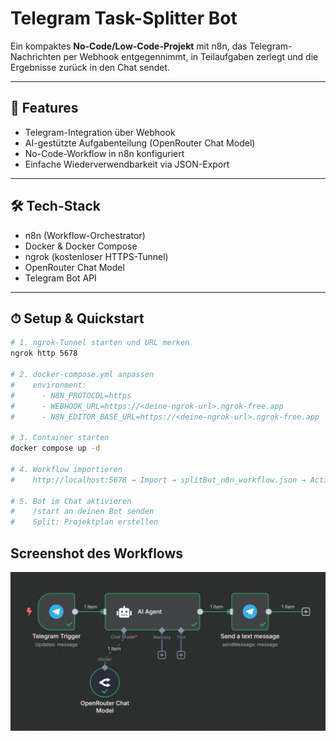 # Telegram Task-Splitter Bot

Ein kompaktes **No-Code/Low-Code-Projekt** mit n8n, das Telegram-Nachrichten per Webhook entgegennimmt, in Teilaufgaben zerlegt und die Ergebnisse zurück in den Chat sendet.

---

## 🚀 Features

- Telegram-Integration über Webhook  
- AI-gestützte Aufgabenteilung (OpenRouter Chat Model)  
- No-Code-Workflow in n8n konfiguriert  
- Einfache Wiederverwendbarkeit via JSON-Export  

---

## 🛠 Tech-Stack

- n8n (Workflow-Orchestrator)  
- Docker & Docker Compose  
- ngrok (kostenloser HTTPS-Tunnel)  
- OpenRouter Chat Model  
- Telegram Bot API  

---

## ⏱ Setup & Quickstart

```bash
# 1. ngrok-Tunnel starten und URL merken  
ngrok http 5678

# 2. docker-compose.yml anpassen  
#    environment:
#      - N8N_PROTOCOL=https
#      - WEBHOOK_URL=https://<deine-ngrok-url>.ngrok-free.app
#      - N8N_EDITOR_BASE_URL=https://<deine-ngrok-url>.ngrok-free.app

# 3. Container starten  
docker compose up -d

# 4. Workflow importieren  
#    http://localhost:5678 → Import → splitBot_n8n_workflow.json → Active

# 5. Bot im Chat aktivieren  
#    /start an deinen Bot senden  
#    Split: Projektplan erstellen
```
## Screenshot des Workflows
![Workflow Canvas](./splitBot_workflow_screenshot.png)
